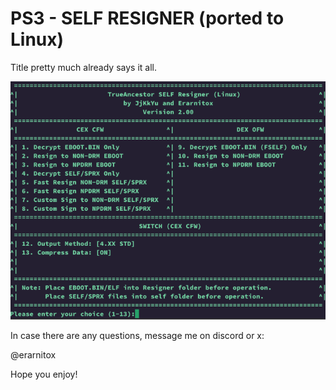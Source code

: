 # PS3 - SELF RESIGNER (ported to Linux)
Title pretty much already says it all.

![resigner screenshot](resigner.png "Screenshot")

In case there are any questions, message me
on discord or x: 

@erarnitox

Hope you enjoy!
